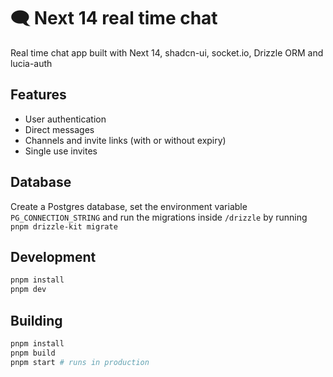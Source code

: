 # 🗨️ Next 14 real time chat

Real time chat app built with Next 14, shadcn-ui, socket.io, Drizzle ORM and lucia-auth

## Features

-   User authentication
-   Direct messages
-   Channels and invite links (with or without expiry)
-   Single use invites

## Database

Create a Postgres database, set the environment variable `PG_CONNECTION_STRING` and run the migrations inside `/drizzle` by running `pnpm drizzle-kit migrate`

## Development

```bash
pnpm install
pnpm dev
```

## Building

```bash
pnpm install
pnpm build
pnpm start # runs in production
```
